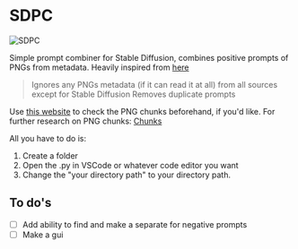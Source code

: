 # SDPC

![SDPC](https://user-images.githubusercontent.com/110436939/234471558-9c75df75-ce27-48ec-9889-848eeba123ae.png)

Simple prompt combiner for Stable Diffusion, combines positive prompts of PNGs from metadata. Heavily inspired from [here](https://www.youtube.com/watch?v=92qe_wguYQI&ab_channel=SaintRadon)
> Ignores any PNGs metadata (if it can read it at all) from all sources except for Stable Diffusion
> Removes duplicate prompts

Use [this website](https://www.dcode.fr/png-chunks) to check the PNG chunks beforehand, if you'd like. 
For further research on PNG chunks: [Chunks](https://www.w3.org/TR/PNG-Chunks.html)

All you have to do is:
1. Create a folder
2. Open the .py in VSCode or whatever code editor you want
3. Change the "your directory path" to your directory path.

## To do's
- [ ] Add ability to find and make a separate for negative prompts
- [ ] Make a gui
